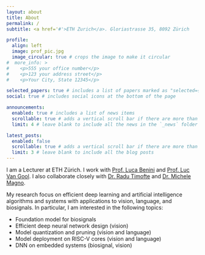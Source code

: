 ```yaml
---
layout: about
title: About
permalink: /
subtitle: <a href='#'>ETH Zurich</a>. Gloriastrasse 35, 8092 Zürich

profile:
  align: left
  image: prof_pic.jpg
  image_circular: true # crops the image to make it circular
#  more_info: >
#    <p>555 your office number</p>
#    <p>123 your address street</p>
#    <p>Your City, State 12345</p>

selected_papers: true # includes a list of papers marked as "selected={true}"
social: true # includes social icons at the bottom of the page

announcements:
  enabled: true # includes a list of news items
  scrollable: true # adds a vertical scroll bar if there are more than 3 news items
  limit: 4 # leave blank to include all the news in the `_news` folder

latest_posts:
  enabled: false
  scrollable: true # adds a vertical scroll bar if there are more than 3 new posts items
  limit: 3 # leave blank to include all the blog posts
---
```


I am a Lecturer at ETH Z&uuml;rich. I work with 
<a class="text-white-link" href="https://scholar.google.com/citations?user=8riq3sYAAAAJ&hl=en" class="text-blue">Prof. Luca Benini</a>
and <a class="text-white-link" href="https://scholar.google.com/citations?user=TwMib_QAAAAJ&hl=en&oi=ao" class="text-blue">Prof. Luc Van Gool</a>. 
I also collaborate closely with 
<a class="text-white-link" href="https://www.informatik.uni-wuerzburg.de/computervision/" class="text-blue">Dr. Radu Timofte</a> and
<a class="text-white-link" href="https://scholar.google.com/citations?user=ytj7UUcAAAAJ&hl=en&oi=ao" class="text-blue">Dr. Michele Magno</a>.

My research focus on efficient deep learning and artificial intelligence algorithms and systems with applications to vision, language, and biosignals.
In particular, I am interested in the following topics:
  - Foundation model for biosignals
  - Efficient deep neural network design (vision)
  - Model quantization and pruning (vision and language)
  - Model deployment on RISC-V cores (vision and language)
  - DNN on embedded systems (biosignal, vision)


[//]: # (Write your biography here. Tell the world about yourself. Link to your favorite [subreddit]&#40;http://reddit.com&#41;. You can put a picture in, too. The code is already in, just name your picture `prof_pic.jpg` and put it in the `img/` folder.)

[//]: # ()
[//]: # (Put your address / P.O. box / other info right below your picture. You can also disable any of these elements by editing `profile` property of the YAML header of your `_pages/about.md`. Edit `_bibliography/papers.bib` and Jekyll will render your [publications page]&#40;/al-folio/publications/&#41; automatically.)

[//]: # ()
[//]: # (Link to your social media connections, too. This theme is set up to use [Font Awesome icons]&#40;https://fontawesome.com/&#41; and [Academicons]&#40;https://jpswalsh.github.io/academicons/&#41;, like the ones below. Add your Facebook, Twitter, LinkedIn, Google Scholar, or just disable all of them.)
